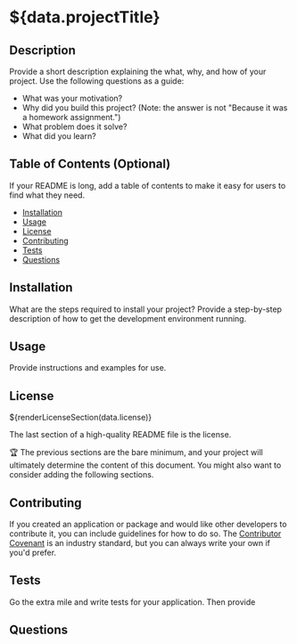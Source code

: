 # ${data.projectTitle}

## Description

Provide a short description explaining the what, why, and how of your project. Use the following questions as a guide:

- What was your motivation?
- Why did you build this project? (Note: the answer is not "Because it was a homework assignment.")
- What problem does it solve?
- What did you learn?

## Table of Contents (Optional)

If your README is long, add a table of contents to make it easy for users to find what they need.

- [Installation](#installation)
- [Usage](#usage)
- [License](#license)
- [Contributing](#contributing)
- [Tests](#contributing)
- [Questions](#questions)

## Installation

What are the steps required to install your project? Provide a step-by-step description of how to get the development environment running.

## Usage

Provide instructions and examples for use.

## License

${renderLicenseSection(data.license)}

The last section of a high-quality README file is the license.

🏆 The previous sections are the bare minimum, and your project will ultimately determine the content of this document. You might also want to consider adding the following sections.

## Contributing

If you created an application or package and would like other developers to contribute it, you can include guidelines for how to do so. The [Contributor Covenant](https://www.contributor-covenant.org/) is an industry standard, but you can always write your own if you'd prefer.

## Tests

Go the extra mile and write tests for your application. Then provide

## Questions
